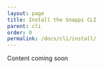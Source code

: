 ```yaml
---
layout: page
title: Install the Snappi CLI
parent: cli
order: 0
permalink: /docs/cli/install/
---
```


Content coming soon